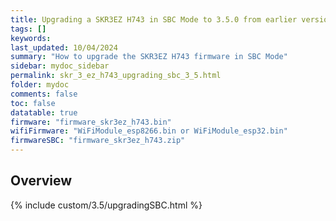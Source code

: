 ```yaml
---
title: Upgrading a SKR3EZ H743 in SBC Mode to 3.5.0 from earlier versions in RRF 3.5.0 Onwards
tags: []
keywords: 
last_updated: 10/04/2024
summary: "How to upgrade the SKR3EZ H743 firmware in SBC Mode"
sidebar: mydoc_sidebar
permalink: skr_3_ez_h743_upgrading_sbc_3_5.html
folder: mydoc
comments: false
toc: false
datatable: true
firmware: "firmware_skr3ez_h743.bin"
wifiFirmware: "WiFiModule_esp8266.bin or WiFiModule_esp32.bin"
firmwareSBC: "firmware_skr3ez_h743.zip"
---
```


## Overview

{% include custom/3.5/upgradingSBC.html %}
